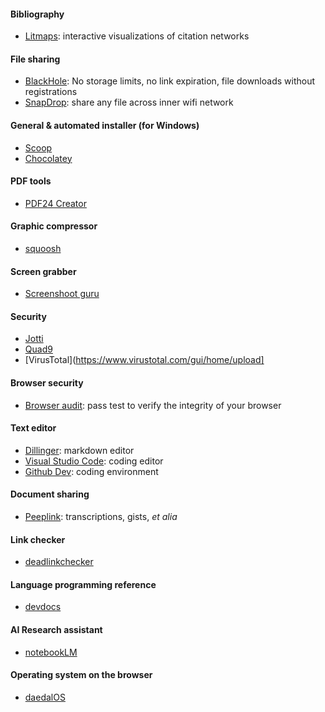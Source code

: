 #### Bibliography
* [Litmaps](https://www.litmaps.com/): interactive visualizations of citation networks

#### File sharing
* [BlackHole](https://blackhole.run/): No storage limits, no link expiration, file downloads without registrations
* [SnapDrop](https://snapdrop.net/): share any file across inner wifi network

#### General & automated installer (for Windows)
* [Scoop](https://scoop.sh/)
* [Chocolatey](https://chocolatey.org/)

#### PDF tools
* [PDF24 Creator](https://tools.pdf24.org/)

#### Graphic compressor
* [squoosh](https://squoosh.app/)

#### Screen grabber
* [Screenshoot guru](https://screenshot.guru/)

#### Security
* [Jotti](https://virusscan.jotti.org/en)
* [Quad9](https://quad9.net/)
* [VirusTotal](https://www.virustotal.com/gui/home/upload]

#### Browser security
* [Browser audit](https://browseraudit.com/): pass test to verify the integrity of your browser

#### Text editor
* [Dillinger](https://dillinger.io/): markdown editor
* [Visual Studio Code](https://vscode.dev/): coding editor
* [Github Dev](https://github.dev/github/dev): coding environment

#### Document sharing
* [Peeplink](https://peeplink.in/): transcriptions, gists, _et alia_

#### Link checker
* [deadlinkchecker](https://www.deadlinkchecker.com/)

#### Language programming reference
* [devdocs](https://devdocs.io/)

#### AI Research assistant
* [notebookLM](https://notebooklm.google/)

#### Operating system on the browser
* [daedalOS](https://github.com/DustinBrett/daedalOS)

